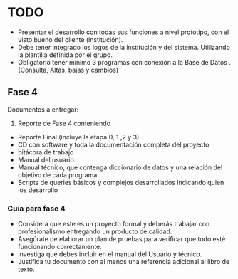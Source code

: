 # TODO

- Presentar el desarrollo con todas sus funciones a nivel prototipo, con el visto bueno del cliente (institución).
- Debe tener integrado los logos de la institución y del sistema. Utilizando la plantilla definida por el grupo.
- Obligatorio tener mínimo 3 programas con conexión a la Base de Datos . (Consulta, Altas, bajas y cambios)


## Fase 4
Documentos a entregar:
1. Reporte de Fase 4 conteniendo
- Reporte Final (incluye la etapa 0, 1 ,2 y 3)
- CD con software y toda la documentación completa del proyecto
- bitácora de trabajo
- Manual del usuario.
- Manual técnico, que contenga diccionario de datos y una relación del
objetivo de cada programa.
- Scripts de queries básicos y complejos desarrollados indicando quien los
desarrollo
### Guía para fase 4
- Considera que este es un proyecto formal y deberás trabajar con profesionalismo entregando un producto de calidad.
- Asegúrate de elaborar un plan de pruebas para verificar que todo esté funcionando correctamente.
- Investiga qué debes incluir en el manual del Usuario y técnico.
- Justifica tu documento con al menos una referencia adicional al libro de
texto.